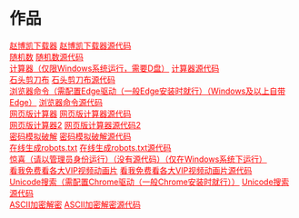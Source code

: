 <html>
<head>
    <meta charset="utf-8">
    <title>作品</title>
    <link rel="stylesheet" href="https://zhaobokai341.github.io/yangshi.css">
    <style>
        a{color:red;}
    </style>
</head>
<body>
<h1>作品</h1>
<a href="../zuopinxiazai/21.exe" download>赵博凯下载器</a>
<a href="../zuopinxiazai/21.py" download>赵博凯下载器源代码</a>
<br>
<a href="../zuopinxiazai/22.exe" download>随机数</a>
<a href="../zuopinxiazai/22.py" download>随机数源代码</a>
<br>
<a href="../zuopinxiazai/27.exe" download>计算器（仅限Windows系统运行，需要D盘）</a>
<a href="../zuopinxiazai/27.py" download>计算器源代码</a>
<br>
<a href="../zuopinxiazai/23.exe" download>石头剪刀布</a>
<a href="../zuopinxiazai/23.py" download>石头剪刀布源代码</a>   
<br>
<a href="../zuopinxiazai/25.exe" download>浏览器命令（需配置Edge驱动（一般Edge安装时就行）（Windows及以上自带Edge）</a>
<a href="../zuopinxiazai/25.py" download>浏览器命令源代码</a>  
<br>
<a href="../zuopinxiazai/29" target="_blank">网页版计算器</a>
<a href="../zuopinxiazai/29" target="_blank" download>网页版计算器源代码</a>
<br>
<a href="../zuopinxiazai/28" target="_blank">网页版计算器2</a>
<a href="../zuopinxiazai/28" target="_blank" download>网页版计算器源代码2</a>
<br>
<a href="../zuopinxiazai/24.exe" download>密码模拟破解</a>
<a href="../zuopinxiazai/24.py" download>密码模拟破解源代码</a>
<br>
<a href="../zuopinxiazai/211" target="_blank">在线生成robots.txt</a>
<a href="../zuopinxiazai/211" target="_blank" download>在线生成robots.txt源代码</a>
<br>
<a href="../zuopinxiazai/26.cmd" target="_blank" download>惊喜（请以管理员身份运行）（没有源代码）（仅在Windows系统下运行）</a>
<br>
<a href="../zuopinxiazai/210" target="_blank">看我免费看各大VIP视频动画片</a>
<a href="../zuopinxiazai/210" target="_blank" download>看我免费看各大VIP视频动画片源代码</a>
<br>
<a href="../zuopinxiazai/212.exe" target="_blank" download>Unicode搜索（需配置Chrome驱动（一般Chrome安装时就行））</a>
<a href="../zuopinxiazai/212.py" target="_blank" download>Unicode搜索源代码</a>
<br>
<a href="../zuopinxiazai/213.exe" target="_blank" download>ASCII加密解密</a>
<a href="../zuopinxiazai/213.py" target="_blank" download>ASCII加密解密源代码</a>
</body>
</html>
